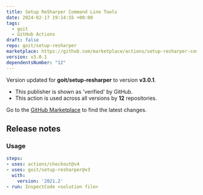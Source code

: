 ```yaml
---
title: Setup ReSharper Command Line Tools
date: 2024-02-17 19:14:55 +00:00
tags:
  - goit
  - GitHub Actions
draft: false
repo: goit/setup-resharper
marketplace: https://github.com/marketplace/actions/setup-resharper-command-line-tools
version: v3.0.1
dependentsNumber: "12"
---
```



Version updated for **goit/setup-resharper** to version **v3.0.1**.
- This publisher is shown as 'verified' by GitHub.
- This action is used across all versions by **12** repositories.

Go to the [GitHub Marketplace](https://github.com/marketplace/actions/setup-resharper-command-line-tools) to find the latest changes.

## Release notes

### Usage

```yaml
steps:
- uses: actions/checkout@v4
- uses: goit/setup-resharper@v3
  with:
    version: '2021.2'
- run: InspectCode <solution file>
```
